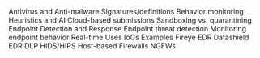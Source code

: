Antivirus and Anti-malware
Signatures/definitions
Behavior monitoring
Heuristics and AI
Cloud-based submissions
Sandboxing vs. quarantining
Endpoint Detection and Response
Endpoint threat detection
Monitoring endpoint behavior
Real-time
Uses IoCs
Examples
Fireye EDR
Datashield EDR
DLP
HIDS/HIPS
Host-based Firewalls
NGFWs